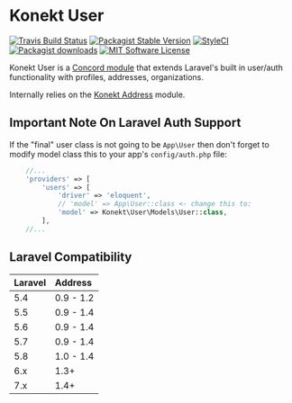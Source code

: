 # Konekt User

[![Travis Build Status](https://img.shields.io/travis/artkonekt/user.svg?style=flat-square)](https://travis-ci.org/artkonekt/user)
[![Packagist Stable Version](https://img.shields.io/packagist/v/konekt/user.svg?style=flat-square&label=stable)](https://packagist.org/packages/konekt/user)
[![StyleCI](https://styleci.io/repos/74651266/shield?branch=master)](https://styleci.io/repos/74651266)
[![Packagist downloads](https://img.shields.io/packagist/dt/konekt/user.svg?style=flat-square)](https://packagist.org/packages/konekt/user)
[![MIT Software License](https://img.shields.io/badge/license-MIT-blue.svg?style=flat-square)](LICENSE.md)

Konekt User is a [Concord module](https://konekt.dev/concord/1.4/modules) that extends
Laravel's built in user/auth functionality with profiles, addresses, organizations.

Internally relies on the [Konekt Address](https://github.com/artkonekt/address) module.

## Important Note On Laravel Auth Support

If the "final" user class is not going to be `App\User` then don't forget to modify model class this to your app's `config/auth.php` file:

```php
    //...
    'providers' => [
        'users' => [
            'driver' => 'eloquent',
            // 'model' => App\User::class <- change this to:
            'model' => Konekt\User\Models\User::class,
        ],
    //...
```

## Laravel Compatibility

| Laravel | Address   |
|:--------|:----------|
| 5.4     | 0.9 - 1.2 |
| 5.5     | 0.9 - 1.4 |
| 5.6     | 0.9 - 1.4 |
| 5.7     | 0.9 - 1.4 |
| 5.8     | 1.0 - 1.4 |
| 6.x     | 1.3+      |
| 7.x     | 1.4+      |
